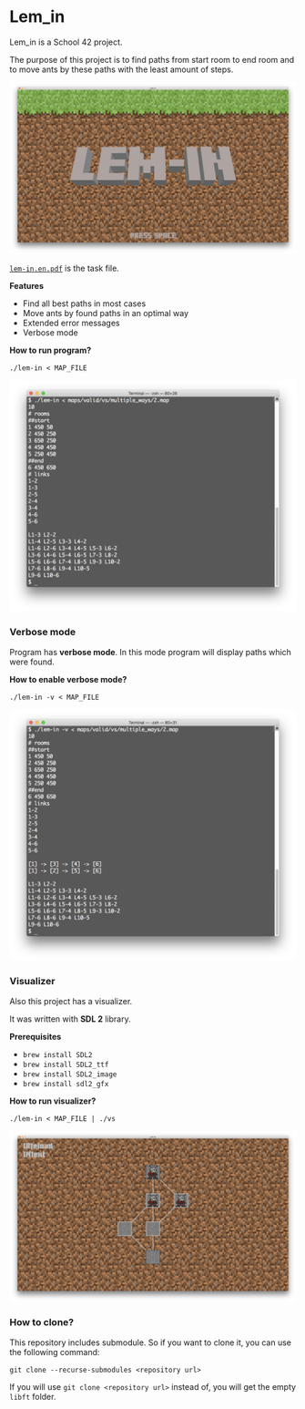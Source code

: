 # Lem_in

Lem_in is a School 42 project.

The purpose of this project is to find paths from start room to end room and to move ants by these paths with the least amount of steps.

![Lem-in visualizer (Welcome screen)](images/lem-in_vs_(welcome_screen).png)

[`lem-in.en.pdf`](/lem-in.en.pdf) is the task file.

**Features**

* Find all best paths in most cases
* Move ants by found paths in an optimal way
* Extended error messages
* Verbose mode

**How to run program?**

```
./lem-in < MAP_FILE
```

![Lem-in](images/lem-in.png)

### Verbose mode

Program has **verbose mode**. In this mode program will display paths which were found.

**How to enable verbose mode?**

```
./lem-in -v < MAP_FILE
```

![Lem-in (Verbose mode)](images/lem-in_(verbose_mode).png)

### Visualizer

Also this project has a visualizer.

It was written with **SDL 2** library.

**Prerequisites**

* `brew install SDL2`
* `brew install SDL2_ttf`
* `brew install SDL2_image`
* `brew install sdl2_gfx`

**How to run visualizer?**

```
./lem-in < MAP_FILE | ./vs
```

![Lem-in visualizer_(Main_screen)](images/lem-in_vs_(main_screen).png)

### How to clone?

This repository includes submodule. So if you want to clone it, you can use the following command:

```
git clone --recurse-submodules <repository url>
```

If you will use `git clone <repository url>` instead of, you will get the empty `libft` folder.
